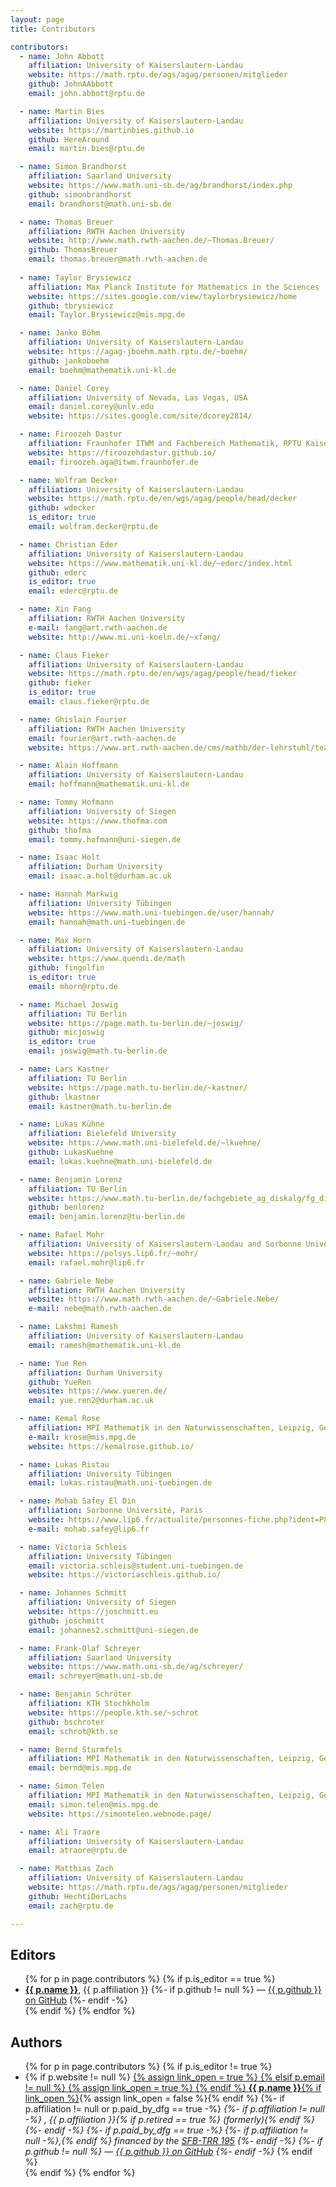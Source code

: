 ```yaml
---
layout: page
title: Contributors

contributors:
  - name: John Abbott
    affiliation: University of Kaiserslautern-Landau
    website: https://math.rptu.de/ags/agag/personen/mitglieder
    github: JohnAAbbott
    email: john.abbott@rptu.de

  - name: Martin Bies
    affiliation: University of Kaiserslautern-Landau
    website: https://martinbies.github.io
    github: HereAround
    email: martin.bies@rptu.de

  - name: Simon Brandhorst
    affiliation: Saarland University
    website: https://www.math.uni-sb.de/ag/brandhorst/index.php
    github: simonbrandhorst
    email: brandhorst@math.uni-sb.de

  - name: Thomas Breuer
    affiliation: RWTH Aachen University
    website: http://www.math.rwth-aachen.de/~Thomas.Breuer/
    github: ThomasBreuer
    email: thomas.breuer@math.rwth-aachen.de
    
  - name: Taylor Brysiewicz
    affiliation: Max Planck Institute for Mathematics in the Sciences
    website: https://sites.google.com/view/taylorbrysiewicz/home
    github: tbrysiewicz
    email: Taylor.Brysiewicz@mis.mpg.de

  - name: Janko Böhm
    affiliation: University of Kaiserslautern-Landau
    website: https://agag-jboehm.math.rptu.de/~boehm/
    github: jankoboehm
    email: boehm@mathematik.uni-kl.de

  - name: Daniel Corey
    affiliation: University of Nevada, Las Vegas, USA
    email: daniel.corey@unlv.edu
    website: https://sites.google.com/site/dcorey2814/

  - name: Firoozeh Dastur
    affiliation: Fraunhofer ITWM and Fachbereich Mathematik, RPTU Kaiserslautern-Landau,
    website: https://firoozehdastur.github.io/
    email: firoozeh.aga@itwm.fraunhofer.de

  - name: Wolfram Decker
    affiliation: University of Kaiserslautern-Landau
    website: https://math.rptu.de/en/wgs/agag/people/head/decker
    github: wdecker
    is_editor: true
    email: wolfram.decker@rptu.de

  - name: Christian Eder
    affiliation: University of Kaiserslautern-Landau
    website: https://www.mathematik.uni-kl.de/~ederc/index.html
    github: ederc
    is_editor: true
    email: ederc@rptu.de

  - name: Xin Fang
    affiliation: RWTH Aachen University
    e-mail: fang@art.rwth-aachen.de
    website: http://www.mi.uni-koeln.de/~xfang/

  - name: Claus Fieker
    affiliation: University of Kaiserslautern-Landau
    website: https://math.rptu.de/en/wgs/agag/people/head/fieker
    github: fieker
    is_editor: true
    email: claus.fieker@rptu.de

  - name: Ghislain Fourier
    affiliation: RWTH Aachen University
    email: fourier@art.rwth-aachen.de
    website: https://www.art.rwth-aachen.de/cms/mathb/der-lehrstuhl/team/professorinnen-und-professoren/~rnko/fourier/?allou=1

  - name: Alain Hoffmann
    affiliation: University of Kaiserslautern-Landau
    email: hoffmann@mathematik.uni-kl.de

  - name: Tommy Hofmann
    affiliation: University of Siegen
    website: https://www.thofma.com
    github: thofma
    email: tommy.hofmann@uni-siegen.de

  - name: Isaac Holt
    affiliation: Durham University
    email: isaac.a.holt@durham.ac.uk

  - name: Hannah Markwig
    affiliation: University Tübingen
    website: https://www.math.uni-tuebingen.de/user/hannah/
    email: hannah@math.uni-tuebingen.de

  - name: Max Horn
    affiliation: University of Kaiserslautern-Landau
    website: https://www.quendi.de/math
    github: fingolfin
    is_editor: true
    email: mhorn@rptu.de

  - name: Michael Joswig
    affiliation: TU Berlin
    website: https://page.math.tu-berlin.de/~joswig/
    github: micjoswig
    is_editor: true
    email: joswig@math.tu-berlin.de

  - name: Lars Kastner
    affiliation: TU Berlin
    website: https://page.math.tu-berlin.de/~kastner/
    github: lkastner
    email: kastner@math.tu-berlin.de 

  - name: Lukas Kühne
    affiliation: Bielefeld University
    website: https://www.math.uni-bielefeld.de/~lkuehne/
    github: LukasKuehne
    email: lukas.kuehne@math.uni-bielefeld.de

  - name: Benjamin Lorenz
    affiliation: TU Berlin
    website: https://www.math.tu-berlin.de/fachgebiete_ag_diskalg/fg_diskrete_mathematik_geometrie/v_menue/mitarbeiter/benjamin_lorenz/v_menue/home/
    github: benlorenz
    email: benjamin.lorenz@tu-berlin.de

  - name: Rafael Mohr
    affiliation: University of Kaiserslautern-Landau and Sorbonne Université, Paris
    website: https://polsys.lip6.fr/~mohr/
    email: rafael.mohr@lip6.fr

  - name: Gabriele Nebe
    affiliation: RWTH Aachen University
    website: https://www.math.rwth-aachen.de/~Gabriele.Nebe/
    e-mail: nebe@math.rwth-aachen.de

  - name: Lakshmi Ramesh
    affiliation: University of Kaiserslautern-Landau
    email: ramesh@mathematik.uni-kl.de

  - name: Yue Ren
    affiliation: Durham University
    github: YueRen
    website: https://www.yueren.de/
    email: yue.ren2@durham.ac.uk

  - name: Kemal Rose
    affiliation: MPI Mathematik in den Naturwissenschaften, Leipzig, Germany,
    e-mail: krose@mis.mpg.de
    website: https://kemalrose.github.io/

  - name: Lukas Ristau
    affiliation: University Tübingen
    email: lukas.ristau@math.uni-tuebingen.de

  - name: Mohab Safey El Din
    affiliation: Sorbonne Université, Paris
    website: https://www.lip6.fr/actualite/personnes-fiche.php?ident=P816
    e-mail: mohab.safey@lip6.fr

  - name: Victoria Schleis
    affiliation: University Tübingen
    email: victoria.schleis@student.uni-tuebingen.de
    website: https://victoriaschleis.github.io/

  - name: Johannes Schmitt
    affiliation: University of Siegen
    website: https://joschmitt.eu
    github: joschmitt
    email: johannes2.schmitt@uni-siegen.de

  - name: Frank-Olaf Schreyer
    affiliation: Saarland University
    website: https://www.math.uni-sb.de/ag/schreyer/
    email: schreyer@math.uni-sb.de

  - name: Benjamin Schröter
    affiliation: KTH Stochkholm
    website: https://people.kth.se/~schrot
    github: bschroter
    email: schrot@kth.se

  - name: Bernd Sturmfels
    affiliation: MPI Mathematik in den Naturwissenschaften, Leipzig, Germany,
    email: bernd@mis.mpg.de

  - name: Simon Telen
    affiliation: MPI Mathematik in den Naturwissenschaften, Leipzig, Germany,
    email: simon.telen@mis.mpg.de
    website: https://simontelen.webnode.page/

  - name: Ali Traore
    affiliation: University of Kaiserslautern-Landau
    email: atraore@rptu.de

  - name: Matthias Zach
    affiliation: University of Kaiserslautern-Landau
    website: https://math.rptu.de/ags/agag/personen/mitglieder
    github: HechtiDerLachs
    email: zach@rptu.de

---
```


## Editors

<ul>
{% for p in page.contributors %}
{% if p.is_editor == true %}
  <li>
    <a href="{{ p.website }}"><strong>{{ p.name }}</strong></a>, {{ p.affiliation }}
    {%- if p.github != null %}
        — <a href="https://github.com/{{ p.github }}">{{ p.github }} on GitHub</a>
    {%- endif -%}
  </li>
{% endif %}
{% endfor %}
</ul>

## Authors

<ul>
{% for p in page.contributors %}
{% if p.is_editor != true %}
  <li>
    {% if p.website != null %}
        <a href="{{ p.website }}">
        {% assign link_open = true %}
    {% elsif p.email != null %}
        <a href="mailto:{{ p.email }}">
        {% assign link_open = true %}
    {% endif %}
    <strong>{{ p.name }}</strong>{% if link_open %}</a>{% assign link_open = false %}{% endif %}
    {%- if p.affiliation != null or p.paid_by_dfg == true -%}
    <em>
        {%- if p.affiliation != null -%}
            , {{ p.affiliation }}{% if p.retired == true %} (formerly){% endif %}
        {%- endif -%}
        {%- if p.paid_by_dfg == true -%}
            {%- if p.affiliation != null -%},{% endif %}
            financed by the <a href="https://www.computeralgebra.de/sfb/">SFB-TRR 195</a>
        {%- endif -%}
        {%- if p.github != null %}
            — <a href="https://github.com/{{ p.github }}">{{ p.github }} on GitHub</a>
        {%- endif -%}
    </em>
    {% endif %}
 </li>
{% endif %}
{% endfor %}
</ul>
